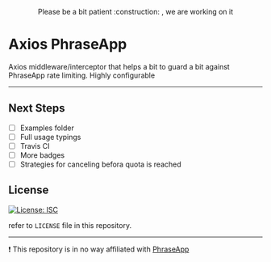 <p align="center">Please be a bit patient :construction: , we are working on it</p>

# Axios PhraseApp

Axios middleware/interceptor that helps a bit to guard a bit against PhraseApp rate limiting. Highly configurable

---

## Next Steps

- [ ] Examples folder
- [ ] Full usage typings
- [ ] Travis CI
- [ ] More badges
- [ ] Strategies for canceling befora quota is reached

## License

[![License: ISC](https://img.shields.io/badge/License-ISC-blue.svg)](https://opensource.org/licenses/ISC)

refer to `LICENSE` file in this repository.

---

:exclamation: This repository is in no way affiliated with [PhraseApp](https://phrase.com/)
